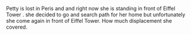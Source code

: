 Petty is lost in Peris and and right now she is standing in front of Eiffel Tower . she decided to go and search path for her home but unfortunately she come again in front of Eiffel Tower. How much displacement she covered.